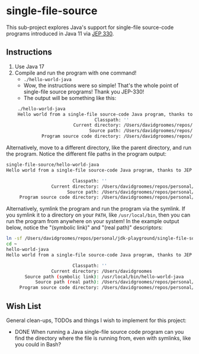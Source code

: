 # single-file-source

This sub-project explores Java's support for single-file source-code programs introduced in Java 11 via [JEP 330](https://openjdk.java.net/jeps/330).

## Instructions

1. Use Java 17
2. Compile and run the program with one command!
   * `./hello-world-java`
   * Wow, the instructions were so simple! That's the whole point of single-file source programs! Thank you JEP-330!
   * The output will be something like this:
    ```bash
     ./hello-world-java
     Hello world from a single-file source-code Java program, thanks to JEP 330!
	                              Classpath: ''
	                      Current directory: /Users/davidgroomes/repos/personal/jdk-playground/single-file-source
	                            Source path: /Users/davidgroomes/repos/personal/jdk-playground/single-file-source/hello-world-java
	          Program source code directory: /Users/davidgroomes/repos/personal/jdk-playground/single-file-source
    ```

Alternatively, move to a different directory, like the parent directory, and run the program. Notice the different file
paths in the program output:

```bash
single-file-source/hello-world-java
Hello world from a single-file source-code Java program, thanks to JEP 330!

	                     Classpath: ''
	             Current directory: /Users/davidgroomes/repos/personal/jdk-playground
	                   Source path: /Users/davidgroomes/repos/personal/jdk-playground/single-file-source/hello-world-java
	 Program source code directory: /Users/davidgroomes/repos/personal/jdk-playground/single-file-source
```

Alternatively, symlink the program and run the program via the symlink. If you symlink it to a directory on your `PATH`, 
like `/usr/local/bin`, then you can run the program from anywhere on your system! In the example output below, notice
the "(symbolic link)" and "(real path)" descriptors:

```bash
ln -sf /Users/davidgroomes/repos/personal/jdk-playground/single-file-source/hello-world-java /usr/local/bin/hello-world-java
cd ~
hello-world-java
Hello world from a single-file source-code Java program, thanks to JEP 330!

	                     Classpath: ''
	             Current directory: /Users/davidgroomes
	   Source path (symbolic link): /usr/local/bin/hello-world-java
	       Source path (real path): /Users/davidgroomes/repos/personal/jdk-playground/single-file-source/hello-world-java
	 Program source code directory: /Users/davidgroomes/repos/personal/jdk-playground/single-file-source
```



## Wish List

General clean-ups, TODOs and things I wish to implement for this project:

* DONE When running a Java single-file source code program can you find the directory where
  the file is running from, even with symlinks, like you could in Bash?
